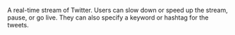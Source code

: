 A real-time stream of Twitter. Users can slow down or speed up the stream, pause, or go live. They can also specify a keyword or hashtag for the tweets. 
